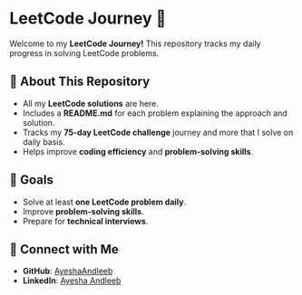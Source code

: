 # LeetCode Journey 🚀

Welcome to my **LeetCode Journey!** This repository tracks my daily progress in solving LeetCode problems.

## 📌 About This Repository
- All my **LeetCode solutions** are here.
- Includes a **README.md** for each problem explaining the approach and solution.
- Tracks my **75-day LeetCode challenge** journey and more that I solve on daily basis.
- Helps improve **coding efficiency** and **problem-solving skills**.

## 🚀 Goals
- Solve at least **one LeetCode problem daily**.
- Improve **problem-solving skills**.
- Prepare for **technical interviews**.

## 🎯 Connect with Me
- **GitHub**: [AyeshaAndleeb](https://github.com/AyeshaAndleeb)
- **LinkedIn**: [Ayesha Andleeb](https://www.linkedin.com/in/ayesha-andleeb-262352278/)
